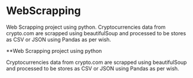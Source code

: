 # WebScrapping
Web Scrapping project using python. Cryptocurrencies data from crypto.com are scrapped using beautifulSoup and processed to be stores as CSV or JSON using Pandas as per wish.

**Web Scrapping project using python

Cryptocurrencies data from crypto.com are scrapped using beautifulSoup and processed to be stores as CSV or JSON using Pandas as per wish.
